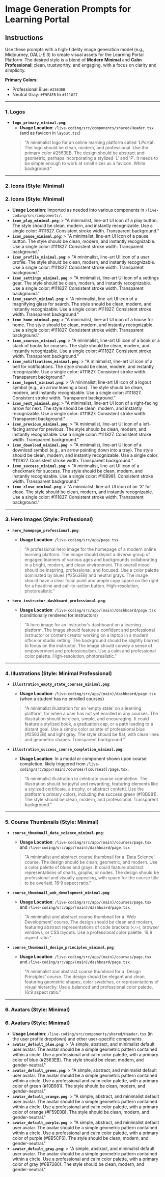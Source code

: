 # Image Generation Prompts for Learning Portal

## Instructions
Use these prompts with a high-fidelity image generation model (e.g., Midjourney, DALL-E 3) to create visual assets for the Learning Portal Platform. The desired style is a blend of **Modern Minimal** and **Calm Professional**: clean, trustworthy, and engaging, with a focus on clarity and simplicity.

**Primary Colors**:
- Professional Blue: `#2563EB`
- Neutral Gray: `#F9FAFB` to `#111827`

---

### 1. Logos

-   **`logo_primary_minimal.png`**:
    -   **Usage Location**: `/live-coding/src/components/shared/Header.tsx` (and as favicon in `layout.tsx`)
    > "A minimalist logo for an online learning platform called 'LPortal'. The logo should be clean, modern, and professional. Use the primary color #2563EB. The design should be abstract and geometric, perhaps incorporating a stylized 'L' and 'P'. It needs to be simple enough to work at small sizes as a favicon. White background."

---

### 2. Icons (Style: Minimal)

### 2. Icons (Style: Minimal)
-   **Usage Location**: Imported as needed into various components in `/live-coding/src/components/`.
-   **`icon_play_minimal.png`**: > "A minimalist, line-art UI icon of a play button. The style should be clean, modern, and instantly recognizable. Use a single color: #111827. Consistent stroke width. Transparent background."
-   **`icon_pause_minimal.png`**: > "A minimalist, line-art UI icon of a pause button. The style should be clean, modern, and instantly recognizable. Use a single color: #111827. Consistent stroke width. Transparent background."
-   **`icon_profile_minimal.png`**: > "A minimalist, line-art UI icon of a user profile. The style should be clean, modern, and instantly recognizable. Use a single color: #111827. Consistent stroke width. Transparent background."
-   **`icon_settings_minimal.png`**: > "A minimalist, line-art UI icon of a settings gear. The style should be clean, modern, and instantly recognizable. Use a single color: #111827. Consistent stroke width. Transparent background."
-   **`icon_search_minimal.png`**: > "A minimalist, line-art UI icon of a magnifying glass for search. The style should be clean, modern, and instantly recognizable. Use a single color: #111827. Consistent stroke width. Transparent background."
-   **`icon_home_minimal.png`**: > "A minimalist, line-art UI icon of a house for home. The style should be clean, modern, and instantly recognizable. Use a single color: #111827. Consistent stroke width. Transparent background."
-   **`icon_courses_minimal.png`**: > "A minimalist, line-art UI icon of a book or a stack of books for courses. The style should be clean, modern, and instantly recognizable. Use a single color: #111827. Consistent stroke width. Transparent background."
-   **`icon_notifications_minimal.png`**: > "A minimalist, line-art UI icon of a bell for notifications. The style should be clean, modern, and instantly recognizable. Use a single color: #111827. Consistent stroke width. Transparent background."
-   **`icon_logout_minimal.png`**: > "A minimalist, line-art UI icon of a logout symbol (e.g., an arrow leaving a box). The style should be clean, modern, and instantly recognizable. Use a single color: #111827. Consistent stroke width. Transparent background."
-   **`icon_next_minimal.png`**: > "A minimalist, line-art UI icon of a right-facing arrow for next. The style should be clean, modern, and instantly recognizable. Use a single color: #111827. Consistent stroke width. Transparent background."
-   **`icon_previous_minimal.png`**: > "A minimalist, line-art UI icon of a left-facing arrow for previous. The style should be clean, modern, and instantly recognizable. Use a single color: #111827. Consistent stroke width. Transparent background."
-   **`icon_download_minimal.png`**: > "A minimalist, line-art UI icon of a download symbol (e.g., an arrow pointing down into a tray). The style should be clean, modern, and instantly recognizable. Use a single color: #111827. Consistent stroke width. Transparent background."
-   **`icon_success_minimal.png`**: > "A minimalist, line-art UI icon of a checkmark for success. The style should be clean, modern, and instantly recognizable. Use a single color: #10B981. Consistent stroke width. Transparent background."
-   **`icon_close_minimal.png`**: > "A minimalist, line-art UI icon of an 'X' for close. The style should be clean, modern, and instantly recognizable. Use a single color: #111827. Consistent stroke width. Transparent background."

---

### 3. Hero Images (Style: Professional)

-   **`hero_homepage_professional.png`**:
    -   **Usage Location**: `/live-coding/src/app/page.tsx`
    > "A professional hero image for the homepage of a modern online learning platform. The image should depict a diverse group of engaged learners of various ages and backgrounds collaborating in a bright, modern, and clean environment. The overall mood should be inspiring, professional, and focused. Use a color palette dominated by blues (#2563EB) and neutral grays. The image should have a clear focal point and ample copy space on the right for a headline and call-to-action button. High-resolution, photorealistic."

-   **`hero_instructor_dashboard_professional.png`**:
    -   **Usage Location**: `/live-coding/src/app/(main)/dashboard/page.tsx` (conditionally rendered for instructors)
    > "A hero image for an instructor's dashboard on a learning platform. The image should feature a confident and professional instructor or content creator working on a laptop in a modern office or studio setting. The background should be slightly blurred to focus on the instructor. The image should convey a sense of empowerment and professionalism. Use a calm and professional color palette. High-resolution, photorealistic."

---

### 4. Illustrations (Style: Minimal Professional)

-   **`illustration_empty_state_courses_minimal.png`**:
    -   **Usage Location**: `/live-coding/src/app/(main)/dashboard/page.tsx` (when a student has no enrolled courses)
    > "A minimalist illustration for an 'empty state' on a learning platform, for when a user has not yet enrolled in any courses. The illustration should be clean, simple, and encouraging. It could feature a stylized book, a graduation cap, or a path leading to a distant goal. Use a simple color palette of professional blue (#2563EB) and light gray. The style should be flat, with clean lines and geometric shapes. Transparent background."

-   **`illustration_success_course_completion_minimal.png`**:
    -   **Usage Location**: In a modal or component shown upon course completion, likely triggered from `/live-coding/src/app/(main)/courses/[courseId]/page.tsx`.
    > "A minimalist illustration to celebrate course completion. The illustration should be joyful and rewarding, featuring elements like a stylized certificate, a trophy, or abstract confetti. Use the platform's primary colors, including the success green (#10B981). The style should be clean, modern, and professional. Transparent background."

---

### 5. Course Thumbnails (Style: Minimal)

-   **`course_thumbnail_data_science_minimal.png`**:
    -   **Usage Location**: `/live-coding/src/app/(main)/courses/page.tsx` and `/live-coding/src/app/(main)/dashboard/page.tsx`
    > "A minimalist and abstract course thumbnail for a 'Data Science' course. The design should be clean, geometric, and modern. Use a color palette of blues and grays. It could feature abstract representations of charts, graphs, or nodes. The design should be professional and visually appealing, with space for the course title to be overlaid. 16:9 aspect ratio."

-   **`course_thumbnail_web_development_minimal.png`**:
    -   **Usage Location**: `/live-coding/src/app/(main)/courses/page.tsx` and `/live-coding/src/app/(main)/dashboard/page.tsx`
    > "A minimalist and abstract course thumbnail for a 'Web Development' course. The design should be clean and modern, featuring abstract representations of code brackets (`</>`), browser windows, or CSS layouts. Use a professional color palette. 16:9 aspect ratio."

-   **`course_thumbnail_design_principles_minimal.png`**:
    -   **Usage Location**: `/live-coding/src/app/(main)/courses/page.tsx` and `/live-coding/src/app/(main)/dashboard/page.tsx`
    > "A minimalist and abstract course thumbnail for a 'Design Principles' course. The design should be elegant and clean, featuring geometric shapes, color swatches, or representations of visual hierarchy. Use a balanced and professional color palette. 16:9 aspect ratio."

---

### 6. Avatars (Style: Minimal)

### 6. Avatars (Style: Minimal)
-   **Usage Location**: `/live-coding/src/components/shared/Header.tsx` (in the user profile dropdown) and other user-specific components.
-   **`avatar_default_blue.png`**: > "A simple, abstract, and minimalist default user avatar. The avatar should be a simple geometric pattern contained within a circle. Use a professional and calm color palette, with a primary color of blue (#2563EB). The style should be clean, modern, and gender-neutral."
-   **`avatar_default_green.png`**: > "A simple, abstract, and minimalist default user avatar. The avatar should be a simple geometric pattern contained within a circle. Use a professional and calm color palette, with a primary color of green (#10B981). The style should be clean, modern, and gender-neutral."
-   **`avatar_default_orange.png`**: > "A simple, abstract, and minimalist default user avatar. The avatar should be a simple geometric pattern contained within a circle. Use a professional and calm color palette, with a primary color of orange (#F59E0B). The style should be clean, modern, and gender-neutral."
-   **`avatar_default_purple.png`**: > "A simple, abstract, and minimalist default user avatar. The avatar should be a simple geometric pattern contained within a circle. Use a professional and calm color palette, with a primary color of purple (#8B5CF6). The style should be clean, modern, and gender-neutral."
-   **`avatar_default_gray.png`**: > "A simple, abstract, and minimalist default user avatar. The avatar should be a simple geometric pattern contained within a circle. Use a professional and calm color palette, with a primary color of gray (#6B7280). The style should be clean, modern, and gender-neutral."

